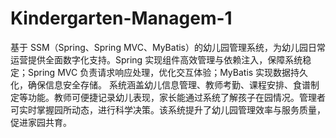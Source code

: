 # Kindergarten-Managem-1
基于 SSM（Spring、Spring MVC、MyBatis）的幼儿园管理系统，为幼儿园日常运营提供全面数字化支持。Spring 实现组件高效管理与依赖注入，保障系统稳定；Spring MVC 负责请求响应处理，优化交互体验；MyBatis 实现数据持久化，确保信息安全存储。  系统涵盖幼儿信息管理、教师考勤、课程安排、食谱制定等功能。教师可便捷记录幼儿表现，家长能通过系统了解孩子在园情况。管理者可实时掌握园所动态，进行科学决策。该系统提升了幼儿园管理效率与服务质量，促进家园共育。 
